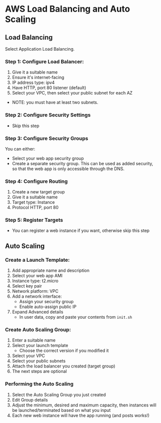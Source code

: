 # AWS Load Balancing and Auto Scaling
## Load Balancing
Select Application Load Balancing.

### Step 1: Configure Load Balancer:
1. Give it a suitable name
2. Ensure it's internet-facing
3. IP address type: ipv4
4. Have HTTP, port 80 listener (default)
5. Select your VPC, then select your public subnet for each AZ
* NOTE: you must have at least two subnets.

### Step 2: Configure Security Settings
* Skip this step

### Step 3: Configure Security Groups
You can either:
* Select your web app security group
* Create a separate security group. This can be used as added security, so that the web app is only accessible through the DNS.

### Step 4: Configure Routing
1. Create a new target group
2. Give it a suitable name
3. Target type: Instance
4. Protocol HTTP, port 80

### Step 5: Register Targets
* You can register a web instance if you want, otherwise skip this step

## Auto Scaling
### Create a Launch Template:
1. Add appropriate name and description
2. Select your web app AMI
3. Instance type: t2.micro
4. Select key pair 
5. Network platform: VPC
6. Add a network interface:
   * Assign your security group
   * Enable auto-assign public IP
7. Expand Advanced details
   * In user data, copy and paste your contents from `init.sh`

### Create Auto Scaling Group:
1. Enter a suitable name
2. Select your launch template
   * Choose the correct version if you modified it
3. Select your VPC
4. Select your public subnets
5. Attach the load balancer you created (target group)
6. The next steps are optional

### Performing the Auto Scaling
1. Select the Auto Scaling Group you just created
2. Edit Group details
3. Adjust the minimum, desired and maximum capacity, then instances will be launched/terminated based on what you input
4. Each new web instance will have the app running (and posts works!)

